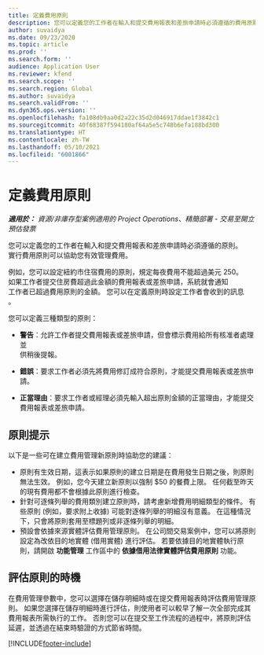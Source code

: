 ```yaml
---
title: 定義費用原則
description: 您可以定義您的工作者在輸入和提交費用報表和差旅申請時必須遵循的費用原則。
author: suvaidya
ms.date: 09/23/2020
ms.topic: article
ms.prod: ''
ms.search.form: ''
audience: Application User
ms.reviewer: kfend
ms.search.scope: ''
ms.search.region: Global
ms.author: suvaidya
ms.search.validFrom: ''
ms.dyn365.ops.version: ''
ms.openlocfilehash: fa108db9aa0d2a22c35d2d046917ddae1f3842c1
ms.sourcegitcommit: 40f68387f594180af64a5e5c748b6efa188bd300
ms.translationtype: HT
ms.contentlocale: zh-TW
ms.lasthandoff: 05/10/2021
ms.locfileid: "6001866"
---
```

# <a name="define-expense-policies"></a>定義費用原則

_**適用於：** 資源/非庫存型案例適用的 Project Operations、精簡部署 - 交易至開立預估發票_

您可以定義您的工作者在輸入和提交費用報表和差旅申請時必須遵循的原則。         
實行費用原則可以協助您有效管理費用。         

例如，您可以設定紐約市住宿費用的原則，規定每夜費用不能超過美元 250。       
如果工作者提交住房費超過此金額的費用報表或差旅申請，系統就會通知         
工作者已超過費用原則的金額。 您可以在定義原則時設定工作者會收到的訊息        
。      
        
您可以定義三種類型的原則：         
        
- **警告**：允許工作者提交費用報表或差旅申請，但會標示費用給所有核准者處理並         
  供稍後提報。        

- **錯誤**：要求工作者必須先將費用修訂成符合原則，才能提交費用報表或差旅申請。        
 
 - **正當理由**：要求工作者或經理必須先輸入超出原則金額的正當理由，才能提交費用報表或差旅申請。        

## <a name="policy-tips"></a>原則提示
以下是一些可在建立費用管理新原則時協助您的建議： 

- 原則有生效日期，這表示如果原則的建立日期是在費用發生日期之後，則原則無法生效。 例如，您今天建立新原則以強制 $50 的餐費上限。 任何截至昨天的現有費用都不會根據此原則進行檢查。
- 針對可逐條列舉的費用類別建立原則時，請考慮新增費用明細類型的條件。 有些原則 (例如，要求附上收據) 可能對逐條列舉的明細沒有意義。 在這種情況下，只會將原則套用至標題列或非逐條列舉的明細。 
- 預設會依據來源實體評估費用管理原則。 在公司間交易案例中，您可以將原則設定為改依目的地實體 (借用實體) 進行評估。 若要依據目的地實體執行原則，請開啟 **功能管理** 工作區中的 **依據借用法律實體評估費用原則** 功能。

## <a name="when-to-evaluate-policies"></a>評估原則的時機

在費用管理參數中，您可以選擇在儲存明細時或在提交費用報表時評估費用管理原則。 如果您選擇在儲存明細時進行評估，則使用者可以較早了解一次全部完成其費用報表所需執行的工作。 否則您可以在提交至工作流程的過程中，將原則評估延遲，並透過在結束時驗證的方式節省時間。


[!INCLUDE[footer-include](../includes/footer-banner.md)]